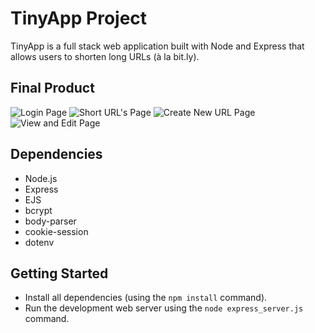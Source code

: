 # TinyApp Project

TinyApp is a full stack web application built with Node and Express that allows users to shorten long URLs (à la bit.ly).

## Final Product

![Login Page]()
![Short URL's Page]()
![Create New URL Page]()
![View and Edit Page]()


## Dependencies

- Node.js
- Express
- EJS
- bcrypt
- body-parser
- cookie-session
- dotenv

## Getting Started

- Install all dependencies (using the `npm install` command).
- Run the development web server using the `node express_server.js` command.